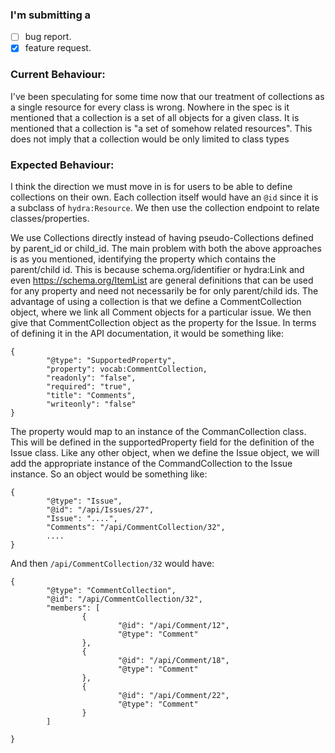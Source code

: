 ### I'm submitting a 
- [ ] bug report.
- [x] feature request.

### Current Behaviour:
<!-- Describe about the bug -->
I've been speculating for some time now that our treatment of collections as a single resource for every class is wrong. Nowhere in the spec is it mentioned that a collection is a set of all objects for a given class. It is mentioned that a collection is "a set of somehow related resources". This does not imply that a collection would be only limited to class types
### Expected Behaviour:
<!-- Describe what will happen if bug is removed -->
 I think the direction we must move in is for users to be able to define collections on their own. Each collection itself would have an `@id` since it is a subclass of `hydra:Resource`. We then use the collection endpoint to relate classes/properties. 

We use Collections directly instead of having pseudo-Collections defined by parent_id or child_id. The main problem with both the above approaches is as you mentioned, identifying the property which contains the parent/child id. This is because schema.org/identifier or hydra:Link and even https://schema.org/ItemList are general definitions that can be used for any property and need not necessarily be for only parent/child ids. The advantage of using a collection is that we define a CommentCollection object, where we link all Comment objects for a particular issue. We then give that CommentCollection object as the property for the Issue. In terms of defining it in the API documentation, it would be something like:

```
{
        "@type": "SupportedProperty",
        "property": vocab:CommentCollection,
        "readonly": "false",
        "required": "true",
        "title": "Comments",
        "writeonly": "false"
}
```
The property would map to an instance of the CommanCollection class. This will be defined in the supportedProperty field for the definition of the Issue class. Like any other object, when we define the Issue object, we will add the appropriate instance of the CommandCollection to the Issue instance. So an object would be something like:

```
{
        "@type": "Issue",
        "@id": "/api/Issues/27",
        "Issue": "....",
        "Comments": "/api/CommentCollection/32",
        ....
}
```

And then `/api/CommentCollection/32` would have:

```
{
        "@type": "CommentCollection",
        "@id": "/api/CommentCollection/32",
        "members": [
                {
                        "@id": "/api/Comment/12",
                        "@type": "Comment"
                },
                {
                        "@id": "/api/Comment/18",
                        "@type": "Comment"
                },
                {
                        "@id": "/api/Comment/22",
                        "@type": "Comment"
                }
        ]

}
```



